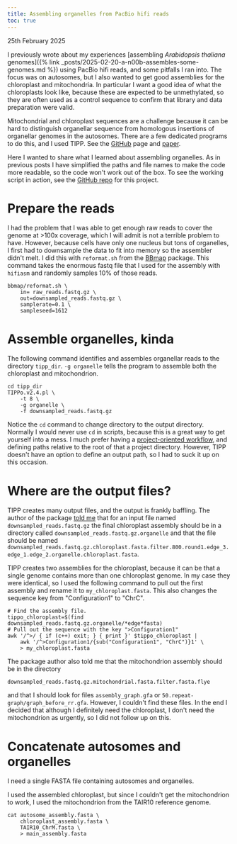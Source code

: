 ```yaml
---
title: Assembling organelles from PacBio hifi reads
toc: true
---
```

25th February 2025

I previously wrote about my experiences [assembling *Arabidopsis thaliana*
genomes]({% link _posts/2025-02-20-a-n00b-assembles-some-genomes.md %}) using PacBio hifi reads, and some pitfalls I ran into.
The focus was on autosomes, but I also wanted to get good assemblies for the
chloroplast and mitochondria.
In particular I want a good idea of what the chloroplasts look like, because 
these are expected to be unmethylated, so they are often used as a control
sequence to confirm that library and data preparation were valid.

Mitochondrial and chloroplast sequences are a challenge because it can be hard to distinguish organellar sequence from homologous insertions of organellar genomes in the autosomes.
There are a few dedicated programs to do this, and I used TIPP.
See the [GitHub](https://github.com/Wenfei-Xian/TIPP) page and [paper](https://doi.org/10.1093/molbev/msae247).

Here I wanted to share what I learned about assembling organelles.
As in previous posts I have simplified the paths and file names to make the code more readable, so the code won't work out of the box.
To see the working script in action, see the [GitHub repo](https://github.com/ellisztamas/meth_pedigree/blob/main/03_processing/05_genome_assembly/06_assemble_organelles.sh) for this project.

# Prepare the reads

I had the problem that I was able to get enough raw reads to cover the genome at >100x coverage, which I will admit is not a terrible problem to have.
However, because cells have only one nucleus but tons of organelles, I first had to downsample the data to fit into memory so the assembler didn't melt.
I did this with `reformat.sh` from the [BBmap](https://archive.jgi.doe.gov/data-and-tools/software-tools/bbtools/bb-tools-user-guide/reformat-guide/) package.
This command takes the enormous fastq file that I used for the assembly with `hifiasm` and randomly samples 10% of those reads.

```
bbmap/reformat.sh \
    in= raw_reads.fastq.gz \
    out=downsampled_reads.fastq.gz \
    samplerate=0.1 \
    sampleseed=1612
```

# Assemble organelles, kinda

The following command identifies and assembles organellar reads to the directory `tipp_dir`.
`-g organelle` tells the program to assemble both the chloroplast and mitochondrion.

```
cd tipp_dir
TIPPo.v2.4.pl \
    -t 8 \
    -g organelle \
    -f downsampled_reads.fastq.gz
```

Notice the `cd` command to change directory to the output directory.
Normally I would never use `cd` in scripts, because this is a great way to get yourself into a mess.
I much prefer having a [project-oriented workflow](https://www.tidyverse.org/blog/2017/12/workflow-vs-script/), and defining paths relative to the root of that a project directory.
However, TIPP doesn't have an option to define an output path, so I had to suck it up on this occasion.

# Where are the output files?

TIPP creates many output files, and the output is frankly baffling.
The author of the package [told me](https://github.com/Wenfei-Xian/TIPP/issues/5#issue-2779824136) that for an input file named `downsampled_reads.fastq.gz` the final chloroplast assembly should be in a directory called `downsampled_reads.fastq.gz.organelle` and that the file should be named `downsampled_reads.fastq.gz.chloroplast.fasta.filter.800.round1.edge_3.edge_1.edge_2.organelle.chloroplast.fasta`.

TIPP creates two assemblies for the chloroplast, because it can be that a single genome contains more than one chloroplast genome.
In my case they were identical, so I used the following command to pull out the first assembly and rename it to `my_chloroplast.fasta`. This also changes the sequence key from "Configuration1" to "ChrC".

```
# Find the assembly file.
tippo_chloroplast=$(find downsampled_reads.fastq.gz.organelle/*edge*fasta)
# Pull out the sequence with the key ">Configuration1"
awk '/^>/ { if (c++) exit; } { print }' $tippo_chloroplast | 
    awk '/^>Configuration1/{sub("Configuration1", "ChrC")}1' \
    > my_chloroplast.fasta
```

The package author also told me that the mitochondrion assembly should be in the directory
```
downsampled_reads.fastq.gz.mitochondrial.fasta.filter.fasta.flye
```
and that I should look for files `assembly_graph.gfa` or `50.repeat-graph/graph_before_rr.gfa`.
However, I couldn't find these files.
In the end I decided that although I definitely need the chloroplast, I don't need the mitochondrion as urgently, so I did not follow up on this.

# Concatenate autosomes and organelles

I need a single FASTA file containing autosomes and organelles.

I used the assembled chloroplast, but since I couldn't get the mitochondrion to work, I used the mitochondrion from the TAIR10 reference genome.

```
cat autosome_assembly.fasta \
    chloroplast_assembly.fasta \
    TAIR10_ChrM.fasta \
    > main_assembly.fasta
```